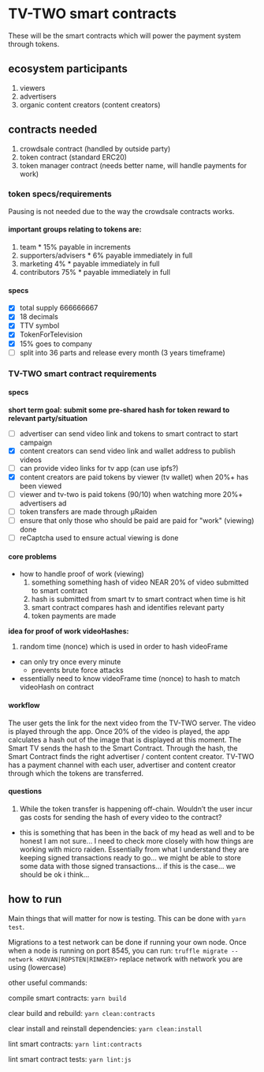 # TV-TWO smart contracts
These will be the smart contracts which will power the payment system through tokens.

## ecosystem participants
1. viewers
1. advertisers
1. organic content creators (content creators)

## contracts needed
1. crowdsale contract (handled by outside party)
1. token contract (standard ERC20)
1. token manager contract (needs better name, will handle payments for work)

### token specs/requirements

Pausing is not needed due to the way the crowdsale contracts works.

#### important groups relating to tokens are:
  1. team
    * 15% payable in increments
  1. supporters/advisers
    * 6% payable immediately in full
  1. marketing 4%
    * payable immediately in full
  1. contributors 75%
    * payable immediately in full

#### specs

- [x] total supply 666666667
- [x] 18 decimals
- [x] TTV symbol
- [x] TokenForTelevision
- [x] 15% goes to company
- [ ] split into 36 parts and release every month (3 years timeframe)

### TV-TWO smart contract requirements

#### specs
**short term goal: submit some pre-shared hash for token reward to relevant party/situation**

- [ ] advertiser can send video link and tokens to smart contract to start campaign
- [x] content creators can send video link and wallet address to publish videos
- [ ] can provide video links for tv app (can use ipfs?)
- [x] content creators are paid tokens by viewer (tv wallet) when 20%+ has been viewed
- [ ] viewer and tv-two is paid tokens (90/10) when watching more 20%+ advertisers ad
- [ ] token transfers are made through µRaiden
- [ ] ensure that only those who should be paid are paid for "work" (viewing) done
- [ ] reCaptcha used to ensure actual viewing is done

#### core problems
* how to handle proof of work (viewing)
  1. something something hash of video NEAR 20% of video submitted to smart contract
  1. hash is submitted from smart tv to smart contract when time is hit
  1. smart contract compares hash and identifies relevant party
  1. token payments are made

**idea for proof of work videoHashes:**
1. random time (nonce) which is used in order to hash       videoFrame
  * can only try once every minute
    * prevents brute force attacks
  * essentially need to know videoFrame time (nonce) to hash to match videoHash on contract

#### workflow
The user gets the link for the next video from the TV-TWO server. The video is played through the app. Once 20% of the video is played, the app calculates a hash out of the image that is displayed at this moment. The Smart TV sends the hash to the Smart Contract. Through the hash, the Smart Contract finds the right advertiser / content content creator. TV-TWO has a payment channel with each user, advertiser and content creator through which the tokens are transferred.

#### questions
1. While the token transfer is happening off-chain. Wouldn’t the user incur gas costs for sending the hash of every video to the contract?
  * this is something that has been in the back of my head as well and to be honest I am not sure... I need to check more closely with how things are working with micro raiden. Essentially from what I understand they are keeping signed transactions ready to go... we might be able to store some data with those signed transactions... if this is the case... we should be ok i think...

## how to run
Main things that will matter for now is testing. This can be done with `yarn test`.

Migrations to a test network can be done if running your own node. Once when a node is running on port 8545, you can run: `truffle migrate --network <KOVAN|ROPSTEN|RINKEBY>` replace network with network you are using (lowercase)

other useful commands:

compile smart contracts: `yarn build`

clear build and rebuild: `yarn clean:contracts`

clear install and reinstall dependencies: `yarn clean:install`

lint smart contracts: `yarn lint:contracts`

lint smart contract tests: `yarn lint:js`